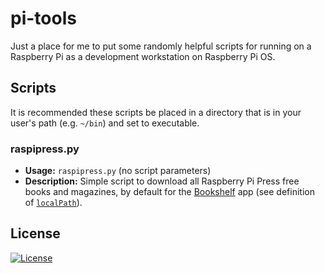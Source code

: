 # pi-tools
Just a place for me to put some randomly helpful scripts for running on a Raspberry Pi as a development workstation on Raspberry Pi OS.

## Scripts
It is recommended these scripts be placed in a directory that is in your user's path (e.g. `~/bin`) and set to executable.
### raspipress.py
* **Usage:** `raspipress.py` (no script parameters)
* **Description:** Simple script to download all Raspberry Pi Press free books and magazines, by default for the [Bookshelf](https://github.com/raspberrypi-ui/bookshelf) app (see definition of [`localPath`](https://github.com/traek/pi-tools/blob/main/raspipress.py#L15)).

## License
[![License](http://img.shields.io/:license-mit-blue.svg)](http://doge.mit-license.org)

